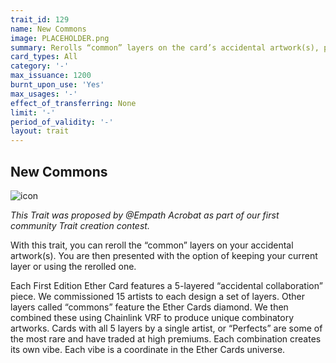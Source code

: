 ```yaml
---
trait_id: 129
name: New Commons
image: PLACEHOLDER.png
summary: Rerolls “common” layers on the card’s accidental artwork(s), providing the cardholder with two options to choose from for each “common” layer rerolled.
card_types: All
category: '-'
max_issuance: 1200
burnt_upon_use: 'Yes'
max_usages: '-'
effect_of_transferring: None
limit: '-'
period_of_validity: '-'
layout: trait
---
```


## New Commons

![icon](/assets/images/trait-icons/{{page.image}})

*This Trait was proposed by @Empath Acrobat as part of our first community Trait creation contest.*

With this trait, you can reroll the “common” layers on your accidental artwork(s). You are then presented with the option of keeping your current layer or using the rerolled one.

Each First Edition Ether Card features a 5-layered “accidental collaboration” piece. We commissioned 15 artists to each design a set of layers. Other layers called “commons” feature the Ether Cards diamond. We then combined these using Chainlink VRF to produce unique combinatory artworks. Cards with all 5 layers by a single artist, or “Perfects” are some of the most rare and have traded at high premiums. Each combination creates its own vibe. Each vibe is a coordinate in the Ether Cards universe.
